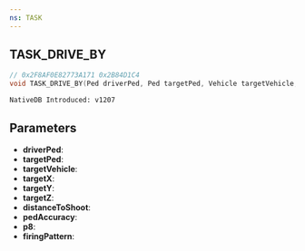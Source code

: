 ```yaml
---
ns: TASK
---
```

## TASK_DRIVE_BY

```c
// 0x2F8AF0E82773A171 0x2B84D1C4
void TASK_DRIVE_BY(Ped driverPed, Ped targetPed, Vehicle targetVehicle, float targetX, float targetY, float targetZ, float distanceToShoot, int pedAccuracy, BOOL p8, Hash firingPattern);
```

```
NativeDB Introduced: v1207
```

## Parameters
* **driverPed**:
* **targetPed**:
* **targetVehicle**:
* **targetX**:
* **targetY**:
* **targetZ**:
* **distanceToShoot**:
* **pedAccuracy**:
* **p8**:
* **firingPattern**:
